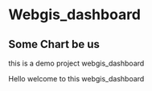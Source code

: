 # Webgis_dashboard
## Some Chart be us

this is a demo project webgis_dashboard

Hello welcome to this webgis_dashboard